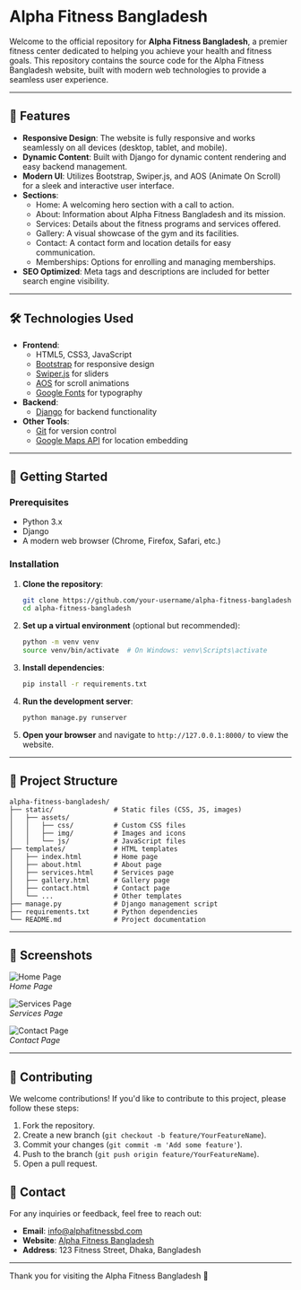 
# Alpha Fitness Bangladesh

Welcome to the official repository for **Alpha Fitness Bangladesh**, a premier fitness center dedicated to helping you achieve your health and fitness goals. This repository contains the source code for the Alpha Fitness Bangladesh website, built with modern web technologies to provide a seamless user experience.

---

## 🌟 Features

- **Responsive Design**: The website is fully responsive and works seamlessly on all devices (desktop, tablet, and mobile).
- **Dynamic Content**: Built with Django for dynamic content rendering and easy backend management.
- **Modern UI**: Utilizes Bootstrap, Swiper.js, and AOS (Animate On Scroll) for a sleek and interactive user interface.
- **Sections**:
  - Home: A welcoming hero section with a call to action.
  - About: Information about Alpha Fitness Bangladesh and its mission.
  - Services: Details about the fitness programs and services offered.
  - Gallery: A visual showcase of the gym and its facilities.
  - Contact: A contact form and location details for easy communication.
  - Memberships: Options for enrolling and managing memberships.
- **SEO Optimized**: Meta tags and descriptions are included for better search engine visibility.

---

## 🛠️ Technologies Used

- **Frontend**:
  - HTML5, CSS3, JavaScript
  - [Bootstrap](https://getbootstrap.com/) for responsive design
  - [Swiper.js](https://swiperjs.com/) for sliders
  - [AOS](https://michalsnik.github.io/aos/) for scroll animations
  - [Google Fonts](https://fonts.google.com/) for typography
- **Backend**:
  - [Django](https://www.djangoproject.com/) for backend functionality
- **Other Tools**:
  - [Git](https://git-scm.com/) for version control
  - [Google Maps API](https://developers.google.com/maps) for location embedding

---

## 🚀 Getting Started

### Prerequisites

- Python 3.x
- Django
- A modern web browser (Chrome, Firefox, Safari, etc.)

### Installation

1. **Clone the repository**:
   ```bash
   git clone https://github.com/your-username/alpha-fitness-bangladesh.git
   cd alpha-fitness-bangladesh
   ```

2. **Set up a virtual environment** (optional but recommended):
   ```bash
   python -m venv venv
   source venv/bin/activate  # On Windows: venv\Scripts\activate
   ```

3. **Install dependencies**:
   ```bash
   pip install -r requirements.txt
   ```

4. **Run the development server**:
   ```bash
   python manage.py runserver
   ```

5. **Open your browser** and navigate to `http://127.0.0.1:8000/` to view the website.

---

## 📂 Project Structure

```
alpha-fitness-bangladesh/
├── static/               # Static files (CSS, JS, images)
│   ├── assets/
│   │   ├── css/          # Custom CSS files
│   │   ├── img/          # Images and icons
│   │   └── js/           # JavaScript files
├── templates/            # HTML templates
│   ├── index.html        # Home page
│   ├── about.html        # About page
│   ├── services.html     # Services page
│   ├── gallery.html      # Gallery page
│   ├── contact.html      # Contact page
│   └── ...               # Other templates
├── manage.py             # Django management script
├── requirements.txt      # Python dependencies
└── README.md             # Project documentation
```

---

## 📸 Screenshots

![Home Page](static/assets/img/screenshots/home.png)  
*Home Page*

![Services Page](static/assets/img/screenshots/services.png)  
*Services Page*

![Contact Page](static/assets/img/screenshots/contact.png)  
*Contact Page*

---

## 🤝 Contributing

We welcome contributions! If you'd like to contribute to this project, please follow these steps:

1. Fork the repository.
2. Create a new branch (`git checkout -b feature/YourFeatureName`).
3. Commit your changes (`git commit -m 'Add some feature'`).
4. Push to the branch (`git push origin feature/YourFeatureName`).
5. Open a pull request.

## 📧 Contact

For any inquiries or feedback, feel free to reach out:

- **Email**: info@alphafitnessbd.com
- **Website**: [Alpha Fitness Bangladesh](https://www.alphafitnessbd.com)
- **Address**: 123 Fitness Street, Dhaka, Bangladesh

---

Thank you for visiting the Alpha Fitness Bangladesh 💪
